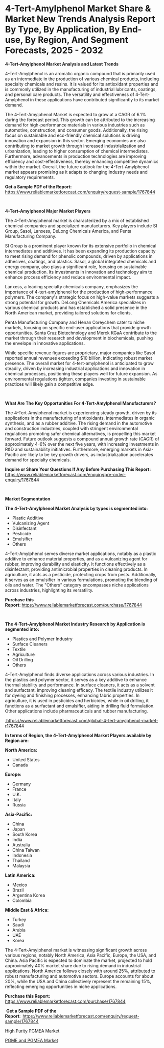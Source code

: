 <p><h1>4-Tert-Amylphenol Market Share & Market New Trends Analysis Report By Type, By Application, By End-use, By Region, And Segment Forecasts, 2025 - 2032</h1></p><p><strong>4-Tert-Amylphenol Market Analysis and Latest Trends</strong></p>
<p><p>4-Tert-Amylphenol is an aromatic organic compound that is primarily used as an intermediate in the production of various chemical products, including specialty chemicals and resins. It is valued for its antioxidant properties and is commonly utilized in the manufacturing of industrial lubricants, coatings, and personal care products. The versatility and effectiveness of 4-Tert-Amylphenol in these applications have contributed significantly to its market demand.</p><p>The 4-Tert-Amylphenol Market is expected to grow at a CAGR of 6.1% during the forecast period. This growth can be attributed to the increasing demand for high-performance materials in various industries such as automotive, construction, and consumer goods. Additionally, the rising focus on sustainable and eco-friendly chemical solutions is driving innovation and expansion in this sector. Emerging economies are also contributing to market growth through increased industrialization and urbanization, leading to higher consumption of chemical intermediates. Furthermore, advancements in production technologies are improving efficiency and cost-effectiveness, thereby enhancing competitive dynamics within the market. Overall, the future outlook for the 4-Tert-Amylphenol market appears promising as it adapts to changing industry needs and regulatory requirements.</p></p>
<p><strong>Get a Sample PDF of the Report:&nbsp;</strong> <a href="https://www.reliablemarketforecast.com/enquiry/request-sample/1767844?utm_campaign=1097&utm_medium=2&utm_source=Github&utm_content=ia&utm_term=02022025&utm_id=4-tert-amylphenol">https://www.reliablemarketforecast.com/enquiry/request-sample/1767844</a></p>
<p>&nbsp;</p>
<p><strong>4-Tert-Amylphenol Major Market Players</strong></p>
<p><p>The 4-Tert-Amylphenol market is characterized by a mix of established chemical companies and specialized manufacturers. Key players include SI Group, Sasol, Lanxess, DeLong Chemicals America, and Penta Manufacturing Company.</p><p>SI Group is a prominent player known for its extensive portfolio in chemical intermediates and additives. It has been expanding its production capacity to meet rising demand for phenolic compounds, driven by applications in adhesives, coatings, and plastics. Sasol, a global integrated chemicals and energy company, also plays a significant role, focusing on sustainable chemical production. Its investments in innovation and technology aim to enhance process efficiency and reduce environmental impact.</p><p>Lanxess, a leading specialty chemicals company, emphasizes the importance of 4-tert-amylphenol for the production of high-performance polymers. The company's strategic focus on high-value markets suggests a strong potential for growth. DeLong Chemicals America specializes in various chemical products and has established a solid presence in the North American market, providing tailored solutions for clients.</p><p>Penta Manufacturing Company and Henan Coreychem cater to niche markets, focusing on specific end-user applications that provide growth opportunities. Santa Cruz Biotechnology and Merck KGaA contribute to the market through their research and development in biochemicals, pushing the envelope in innovative applications.</p><p>While specific revenue figures are proprietary, major companies like Sasol reported annual revenues exceeding $10 billion, indicating robust market presence. The overall market for 4-tert-amylphenol is anticipated to grow steadily, driven by increasing industrial applications and innovation in chemical processes, positioning these players well for future expansion. As environmental regulations tighten, companies investing in sustainable practices will likely gain a competitive edge.</p></p>
<p>&nbsp;</p>
<p><strong>What Are The Key Opportunities For 4-Tert-Amylphenol Manufacturers?</strong></p>
<p><p>The 4-Tert-Amylphenol market is experiencing steady growth, driven by its applications in the manufacturing of antioxidants, intermediates in organic synthesis, and as a rubber additive. The rising demand in the automotive and construction industries, coupled with stringent environmental regulations promoting safer chemical alternatives, is propelling this market forward. Future outlook suggests a compound annual growth rate (CAGR) of approximately 4-6% over the next five years, with increasing investments in R&D and sustainability initiatives. Furthermore, emerging markets in Asia-Pacific are likely to be key growth drivers, as industrialization accelerates demand for specialty chemicals.</p></p>
<p><strong>Inquire or Share Your Questions If Any Before Purchasing This Report:</strong> <a href="https://www.reliablemarketforecast.com/enquiry/pre-order-enquiry/1767844?utm_campaign=1097&utm_medium=2&utm_source=Github&utm_content=ia&utm_term=02022025&utm_id=4-tert-amylphenol">https://www.reliablemarketforecast.com/enquiry/pre-order-enquiry/1767844</a></p>
<p>&nbsp;</p>
<p><strong>Market Segmentation</strong></p>
<p><strong>The 4-Tert-Amylphenol Market Analysis by types is segmented into:</strong></p>
<p><ul><li>Plastic Additive</li><li>Vulcanizing Agent</li><li>Disinfectant</li><li>Pesticide</li><li>Emulsifier</li><li>Others</li></ul></p>
<p><p>4-Tert-Amylphenol serves diverse market applications, notably as a plastic additive to enhance material properties, and as a vulcanizing agent for rubber, improving durability and elasticity. It functions effectively as a disinfectant, providing antimicrobial properties in cleaning products. In agriculture, it acts as a pesticide, protecting crops from pests. Additionally, it serves as an emulsifier in various formulations, promoting the blending of oils and water. The "Others" category encompasses niche applications across industries, highlighting its versatility.</p></p>
<p><strong>Purchase this Report:&nbsp;</strong><a href="https://www.reliablemarketforecast.com/purchase/1767844?utm_campaign=1097&utm_medium=2&utm_source=Github&utm_content=ia&utm_term=02022025&utm_id=4-tert-amylphenol">https://www.reliablemarketforecast.com/purchase/1767844</a></p>
<p>&nbsp;</p>
<p><strong>The 4-Tert-Amylphenol Market Industry Research by Application is segmented into:</strong></p>
<p><ul><li>Plastics and Polymer Industry</li><li>Surface Cleaners</li><li>Textile</li><li>Agriculture</li><li>Oil Drilling</li><li>Others</li></ul></p>
<p><p>4-Tert-Amylphenol finds diverse applications across various industries. In the plastics and polymer sector, it serves as a key additive to enhance thermal stability and performance. In surface cleaners, it acts as a solvent and surfactant, improving cleaning efficacy. The textile industry utilizes it for dyeing and finishing processes, enhancing fabric properties. In agriculture, it is used in pesticides and herbicides, while in oil drilling, it functions as a surfactant and emulsifier, aiding in drilling fluid formulation. Other applications include pharmaceuticals and rubber manufacturing.</p></p>
<p><a href="https://www.reliablemarketforecast.com/global-4-tert-amylphenol-market-r1767844?utm_campaign=1097&utm_medium=2&utm_source=Github&utm_content=ia&utm_term=02022025&utm_id=4-tert-amylphenol">&nbsp;https://www.reliablemarketforecast.com/global-4-tert-amylphenol-market-r1767844</a></p>
<p><strong>In terms of Region, the 4-Tert-Amylphenol Market Players available by Region are:</strong></p>
<p>
    <p> <strong> North America: </strong>
        <ul>
            <li>United States</li>
            <li>Canada</li>
        </ul>
        </p> 
    <p> <strong> Europe: </strong>
        <ul>
            <li>Germany</li>
            <li>France</li>
            <li>U.K.</li>
            <li>Italy</li>
            <li>Russia</li>
        </ul>
        </p> 
    <p> <strong> Asia-Pacific: </strong>
        <ul>
            <li>China</li>
            <li>Japan</li>
            <li>South Korea</li>
            <li>India</li>
            <li>Australia</li>
            <li>China Taiwan</li>
            <li>Indonesia</li>
            <li>Thailand</li>
            <li>Malaysia</li>
        </ul>
        </p> 
    <p> <strong> Latin America: </strong>
        <ul>
            <li>Mexico</li>
            <li>Brazil</li>
            <li>Argentina Korea</li>
            <li>Colombia</li>
        </ul>
        </p> 
    <p> <strong> Middle East & Africa: </strong>
        <ul>
            <li>Turkey</li>
            <li>Saudi</li>
            <li>Arabia</li>
            <li>UAE</li>
            <li>Korea</li>
        </ul>
    </p>
    </p>
<p><p>The 4-Tert-Amylphenol market is witnessing significant growth across various regions, notably North America, Asia Pacific, Europe, the USA, and China. Asia Pacific is expected to dominate the market, projected to hold approximately 40% market share due to rising demand in industrial applications. North America follows closely with around 25%, attributed to robust manufacturing and automotive sectors. Europe accounts for about 20%, while the USA and China collectively represent the remaining 15%, reflecting emerging opportunities in niche applications.</p></p>
<p><strong>Purchase this Report: </strong><a href="https://www.reliablemarketforecast.com/purchase/1767844?utm_campaign=1097&utm_medium=2&utm_source=Github&utm_content=ia&utm_term=02022025&utm_id=4-tert-amylphenol">https://www.reliablemarketforecast.com/purchase/1767844</a></p>
<p>&nbsp;<strong>Get a Sample PDF of the Report:&nbsp;&nbsp;</strong><a href="https://www.reliablemarketforecast.com/enquiry/request-sample/1767844?utm_campaign=1097&utm_medium=2&utm_source=Github&utm_content=ia&utm_term=02022025&utm_id=4-tert-amylphenol">https://www.reliablemarketforecast.com/enquiry/request-sample/1767844</a></p>
<p><strong></strong></p>
<p><p><a href="https://github.com/sawrovpipolo/Market-Research-Report-List-1/blob/main/high-purity-pgmea-market.md?utm_campaign=1097&utm_medium=2&utm_source=Github&utm_content=ia&utm_term=02022025&utm_id=4-tert-amylphenol">High Purity PGMEA Market</a></p><p><a href="https://github.com/castoriffic/Market-Research-Report-List-5/blob/main/pgme-and-pgmea-market.md?utm_campaign=1097&utm_medium=2&utm_source=Github&utm_content=ia&utm_term=02022025&utm_id=4-tert-amylphenol">PGME and PGMEA Market</a></p></p>